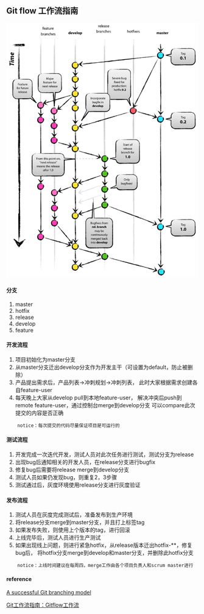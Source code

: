 ## Git flow 工作流指南

![git flow1](images/git-model@2x.png)

#### 分支
1. master
2. hotfix
3. release
4. develop
5. feature

#### 开发流程
1. 项目初始化为master分支
2. 从master分支迁出develop分支作为开发主干（可设置为default，防止被删除）
3. 产品提出需求后，产品列表->冲刺规划->冲刺列表，
   此时大家根据需求创建各自feature-user
4. 每天晚上大家从develop pull到本地feature-user，
    解决冲突后push到remote feature-user，通过控制台merge到develop分支
    可以compare此次提交的内容是否正确

~~~
    notice：每次提交的代码尽量保证项目是可运行的
~~~
    

#### 测试流程
1. 开发完成一次迭代开发，测试人员对此次任务进行测试，测试分支为release
2. 出现bug后通知相关的开发人员，在release分支进行bugfix
3. 修复bug后需要将release merge到develop分支
4. 测试人员如果仍发现bug，则重复2，3步骤
5. 测试通过后，灰度环境使用release分支进行灰度验证

#### 发布流程

1. 测试人员在灰度完成测试后，准备发布到生产环境
2. 将release分支merge到master分支，并且打上标签tag
3. 如果发布失败，则使用上个版本的tag，进行回滚
4. 上线完毕后，测试人员进行生产测试
5. 如果出现线上问题，则进行紧急hotfix，从release版本迁出hotfix-**，修复bug后，
   将hotfix分支merge到develop和master分支，并删除此hotfix分支

~~~
    notice：上线时间建议在每周四，merge工作由各个项目负责人和scrum master进行
~~~
    

#### reference

[A successful Git branching model](http://nvie.com/posts/a-successful-git-branching-model/)

[Git工作流指南：Gitflow工作流](http://blog.jobbole.com/76867/)